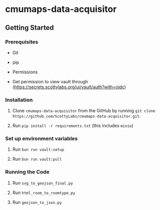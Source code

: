 # cmumaps-data-acquisitor

## Getting Started

### Prerequisites

- Git

- pip

- Permissions

- Get permission to view vault through (https://secrets.scottylabs.org/ui/vault/auth?with=oidc)

### Installation

1. Clone `cmumaps-data-acquisitor` from the GitHub by running `git clone https://github.com/ScottyLabs/cmumaps-data-acquisitor.git`.

2. Run `pip install -r requirements.txt` (this includes `minio`)

### Set up environment variables

1. Run `bun run vault:setup`

2. Run `bun run vault:pull`

### Running the Code

1. Run `svg_to_geojson_final.py`

2. Run `html_room_to_roomtype.py`

3. Run `geojson_to_json.py`
